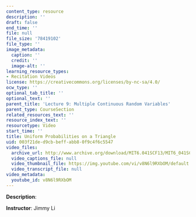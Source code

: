 ```yaml
---
content_type: resource
description: ''
draft: false
end_time: ''
file: null
file_size: '78419102'
file_type: ''
image_metadata:
  caption: ''
  credit: ''
  image-alt: ''
learning_resource_types:
- Recitation Videos
license: https://creativecommons.org/licenses/by-nc-sa/4.0/
ocw_type: ''
optional_tab_title: ''
optional_text: ''
parent_title: 'Lecture 9: Multiple Continuous Random Variables'
parent_type: CourseSection
related_resources_text: ''
resource_index_text: ''
resourcetype: Video
start_time: ''
title: Uniform Probabilities on a Triangle
uid: 003f21de-d9cb-beff-abb8-0f9c4f6c5547
video_files:
  archive_url: http://www.archive.org/download/MIT6.041SCF13/MIT6_041SCF13_Uniform_Probabilities_on_a_Triangle_300k.mp4
  video_captions_file: null
  video_thumbnail_file: https://img.youtube.com/vi/v8N6l9RXbOM/default.jpg
  video_transcript_file: null
video_metadata:
  youtube_id: v8N6l9RXbOM
---
```

**Description**:

**Instructor**: Jimmy Li
